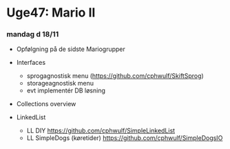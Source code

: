 # Uge47: Mario II
### mandag d 18/11 
- Opfølgning på de sidste Mariogrupper
- Interfaces 
  - sprogagnostisk menu (https://github.com/cphwulf/SkiftSprog)
  - storageagnostisk menu
  - evt implementér DB løsning

- Collections overview
- LinkedList
  - LL DIY https://github.com/cphwulf/SimpleLinkedList
  - LL SimpleDogs (køretider) https://github.com/cphwulf/SimpleDogsIO



